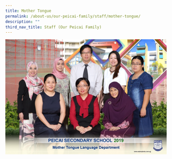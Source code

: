 ```yaml
---
title: Mother Tongue
permalink: /about-us/our-peicai-family/staff/mother-tongue/
description: ""
third_nav_title: Staff (Our Peicai Family)
---
```


<img src="/images/mother%20tongue%20language%20department%202.jpg">